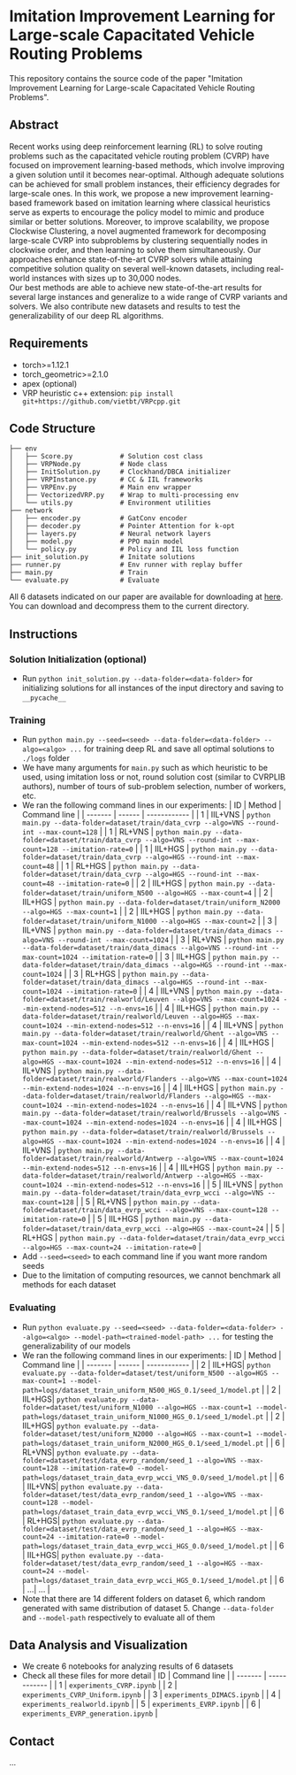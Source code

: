 # Imitation Improvement Learning for Large-scale Capacitated Vehicle Routing Problems

This repository contains the source code of the paper "Imitation Improvement Learning for Large-scale Capacitated Vehicle Routing Problems".

## Abstract

Recent works using deep reinforcement learning (RL) to solve routing problems such as the capacitated vehicle routing problem (CVRP) have focused on improvement learning-based methods, which involve improving a given solution until it becomes  near-optimal. Although adequate solutions can be achieved for small problem instances, their efficiency degrades for large-scale ones. 
In this work, we propose a new improvement learning-based framework based on imitation learning where classical heuristics serve as experts to  encourage the policy model to mimic and produce similar or better solutions. Moreover, to improve scalability,  we propose Clockwise Clustering, a novel augmented framework for decomposing large-scale CVRP into subproblems by clustering sequentially nodes in clockwise order, and then learning to solve them simultaneously.
Our approaches enhance state-of-the-art CVRP solvers while attaining competitive solution quality on several well-known datasets,  including real-world instances with sizes up to 30,000 nodes.  
Our best methods are able to achieve new state-of-the-art results for several large instances and generalize to a wide range of CVRP variants and solvers.
We also contribute new datasets and results to test the generalizability of our deep RL algorithms.

## Requirements
 - torch>=1.12.1
 - torch_geometric>=2.1.0
 - apex (optional)
 - VRP heuristic c++ extension: `pip install git+https://github.com/vietbt/VRPcpp.git`

## Code Structure 
    ├── env
    │   ├── Score.py            # Solution cost class
    │   ├── VRPNode.py          # Node class
    │   ├── InitSolution.py     # Clockhand/DBCA initializer
    │   ├── VRPInstance.py      # CC & IIL frameworks
    │   ├── VRPEnv.py           # Main env wrapper
    │   ├── VectorizedVRP.py    # Wrap to multi-processing env
    │   └── utils.py            # Environment utilities
    ├── network
    │   ├── encoder.py          # GatConv encoder
    │   ├── decoder.py          # Pointer Attention for k-opt
    │   ├── layers.py           # Neural network layers
    │   ├── model.py            # PPO main model
    │   └── policy.py           # Policy and IIL loss function
    ├── init_solution.py        # Initate solutions
    ├── runner.py               # Env runner with replay buffer
    ├── main.py                 # Train
    └── evaluate.py             # Evaluate
All 6 datasets indicated on our paper are available for downloading at <a href="https://drive.google.com/drive/u/0/folders/1qduTl6YBFRx6alrvijAxOXILDu-LEPdR">here</a>. 
You can download and decompress them to the current directory.

## Instructions 

### Solution Initialization (optional)
 - Run `python init_solution.py --data-folder=<data-folder>` for initializing solutions for all instances of the input directory and saving to `__pycache__`
### Training
 - Run `python main.py --seed=<seed> --data-folder=<data-folder> --algo=<algo> ...` for training deep RL and save all optimal solutions to `./logs` folder
 - We have many arguments for `main.py` such as which heuristic to be used, using imitation loss or not, round solution cost (similar to CVRPLIB authors), number of tours of sub-problem selection, number of workers, etc.
 - We ran the following command lines in our experiments:
    | ID | Method  | Command line |
    | ------- | ------  | ------------ |
    | 1 | IIL+VNS | `python main.py --data-folder=dataset/train/data_cvrp --algo=VNS --round-int --max-count=128` |
    | 1 | RL+VNS  | `python main.py --data-folder=dataset/train/data_cvrp --algo=VNS --round-int --max-count=128 --imitation-rate=0` |
    | 1 | IIL+HGS | `python main.py --data-folder=dataset/train/data_cvrp --algo=HGS --round-int --max-count=48` |
    | 1 | RL+HGS  | `python main.py --data-folder=dataset/train/data_cvrp --algo=HGS --round-int --max-count=48 --imitation-rate=0` |
    | 2 | IIL+HGS | `python main.py --data-folder=dataset/train/uniform_N500 --algo=HGS --max-count=4` |
    | 2 | IIL+HGS | `python main.py --data-folder=dataset/train/uniform_N2000 --algo=HGS --max-count=1` |
    | 2 | IIL+HGS | `python main.py --data-folder=dataset/train/uniform_N1000 --algo=HGS --max-count=2` |
    | 3 | IIL+VNS | `python main.py --data-folder=dataset/train/data_dimacs --algo=VNS --round-int --max-count=1024` |
    | 3 | RL+VNS  | `python main.py --data-folder=dataset/train/data_dimacs --algo=VNS --round-int --max-count=1024 --imitation-rate=0` |
    | 3 | IIL+HGS | `python main.py --data-folder=dataset/train/data_dimacs --algo=HGS --round-int --max-count=1024` |
    | 3 | RL+HGS  | `python main.py --data-folder=dataset/train/data_dimacs --algo=HGS --round-int --max-count=1024 --imitation-rate=0` |
    | 4 | IIL+VNS | `python main.py --data-folder=dataset/train/realworld/Leuven --algo=VNS --max-count=1024 --min-extend-nodes=512 --n-envs=16` |
    | 4 | IIL+HGS | `python main.py --data-folder=dataset/train/realworld/Leuven --algo=HGS --max-count=1024 --min-extend-nodes=512 --n-envs=16` |
    | 4 | IIL+VNS | `python main.py --data-folder=dataset/train/realworld/Ghent --algo=VNS --max-count=1024 --min-extend-nodes=512 --n-envs=16` |
    | 4 | IIL+HGS | `python main.py --data-folder=dataset/train/realworld/Ghent --algo=HGS --max-count=1024 --min-extend-nodes=512 --n-envs=16` |
    | 4 | IIL+VNS | `python main.py --data-folder=dataset/train/realworld/Flanders --algo=VNS --max-count=1024 --min-extend-nodes=1024 --n-envs=16` |
    | 4 | IIL+HGS | `python main.py --data-folder=dataset/train/realworld/Flanders --algo=HGS --max-count=1024 --min-extend-nodes=1024 --n-envs=16` |
    | 4 | IIL+VNS | `python main.py --data-folder=dataset/train/realworld/Brussels --algo=VNS --max-count=1024 --min-extend-nodes=1024 --n-envs=16` |
    | 4 | IIL+HGS | `python main.py --data-folder=dataset/train/realworld/Brussels --algo=HGS --max-count=1024 --min-extend-nodes=1024 --n-envs=16` |
    | 4 | IIL+VNS | `python main.py --data-folder=dataset/train/realworld/Antwerp --algo=VNS --max-count=1024 --min-extend-nodes=512 --n-envs=16` |
    | 4 | IIL+HGS | `python main.py --data-folder=dataset/train/realworld/Antwerp --algo=HGS --max-count=1024 --min-extend-nodes=512 --n-envs=16` |
    | 5 | IIL+VNS | `python main.py --data-folder=dataset/train/data_evrp_wcci --algo=VNS --max-count=128` |
    | 5 | RL+VNS  | `python main.py --data-folder=dataset/train/data_evrp_wcci --algo=VNS --max-count=128 --imitation-rate=0` |
    | 5 | IIL+HGS | `python main.py --data-folder=dataset/train/data_evrp_wcci --algo=HGS --max-count=24` |
    | 5 | RL+HGS  | `python main.py --data-folder=dataset/train/data_evrp_wcci --algo=HGS --max-count=24 --imitation-rate=0` |
- Add `--seed=<seed>` to each command line if you want more random seeds
- Due to the limitation of computing resources, we cannot benchmark all methods for each dataset
### Evaluating
 - Run `python evaluate.py --seed=<seed> --data-folder=<data-folder> --algo=<algo> --model-path=<trained-model-path> ...` for testing the generalizability of our models
 - We ran the following command lines in our experiments:
    | ID | Method  | Command line |
    | ------- | ------  | ------------ |
    | 2 | IIL+HGS| `python evaluate.py --data-folder=dataset/test/uniform_N500 --algo=HGS --max-count=1 --model-path=logs/dataset_train_uniform_N500_HGS_0.1/seed_1/model.pt` |
    | 2 | IIL+HGS| `python evaluate.py --data-folder=dataset/test/uniform_N1000 --algo=HGS --max-count=1 --model-path=logs/dataset_train_uniform_N1000_HGS_0.1/seed_1/model.pt` |
    | 2 | IIL+HGS| `python evaluate.py --data-folder=dataset/test/uniform_N2000 --algo=HGS --max-count=1 --model-path=logs/dataset_train_uniform_N2000_HGS_0.1/seed_1/model.pt` |
    | 6 | RL+VNS| `python evaluate.py --data-folder=dataset/test/data_evrp_random/seed_1 --algo=VNS --max-count=128 --imitation-rate=0 --model-path=logs/dataset_train_data_evrp_wcci_VNS_0.0/seed_1/model.pt` |
    | 6 | IIL+VNS| `python evaluate.py --data-folder=dataset/test/data_evrp_random/seed_1 --algo=VNS --max-count=128 --model-path=logs/dataset_train_data_evrp_wcci_VNS_0.1/seed_1/model.pt` |
    | 6 | RL+HGS| `python evaluate.py --data-folder=dataset/test/data_evrp_random/seed_1 --algo=HGS --max-count=24 --imitation-rate=0 --model-path=logs/dataset_train_data_evrp_wcci_HGS_0.0/seed_1/model.pt` |
    | 6 | IIL+HGS| `python evaluate.py --data-folder=dataset/test/data_evrp_random/seed_1 --algo=HGS --max-count=24 --model-path=logs/dataset_train_data_evrp_wcci_HGS_0.1/seed_1/model.pt` |
    | 6 | ...| ... |
 - Note that there are 14 different folders on dataset 6, which random generated with same distribution of dataset 5. Change `--data-folder` and `--model-path` respectively to evaluate all of them

## Data Analysis and Visualization
 - We create 6 notebooks for analyzing results of 6 datasets
 - Check all these files for more detail
    | ID | Command line |
    | ------- | ------------ |
    | 1  | `experiments_CVRP.ipynb` |
    | 2  | `experiments_CVRP_Uniform.ipynb` |
    | 3  | `experiments_DIMACS.ipynb` |
    | 4  | `experiments_realworld.ipynb` |
    | 5  | `experiments_EVRP.ipynb` |
    | 6  | `experiments_EVRP_generation.ipynb` |

## Contact
...
